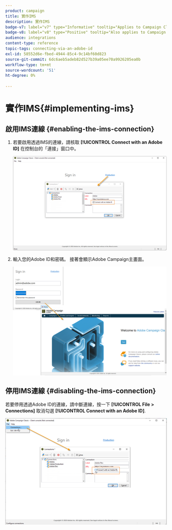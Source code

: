 ```yaml
---
product: campaign
title: 實作IMS
description: 實作IMS
badge-v7: label="v7" type="Informative" tooltip="Applies to Campaign Classic v7"
badge-v8: label="v8" type="Positive" tooltip="Also applies to Campaign v8"
audience: integrations
content-type: reference
topic-tags: connecting-via-an-adobe-id
exl-id: 58552d6e-fbed-4944-85c4-9c14bf60d823
source-git-commit: 6dc6aeb5adeb82d527b39a05ee70a9926205ea0b
workflow-type: tm+mt
source-wordcount: '51'
ht-degree: 0%

---
```


# 實作IMS{#implementing-ims}



## 啟用IMS連線 {#enabling-the-ims-connection}

1. 若要啟用透過IMS的連線，請核取 **[!UICONTROL Connect with an Adobe ID]** 在控制台的「連接」窗口中。

   ![](assets/ims_1.png)

1. 輸入您的Adobe ID和密碼。 接著會顯示Adobe Campaign主畫面。

   ![](assets/ims_2.png)

## 停用IMS連線 {#disabling-the-ims-connection}

若要停用透過Adobe ID的連線，請中斷連線，按一下 **[!UICONTROL File > Connections]** 取消勾選 **[!UICONTROL Connect with an Adobe ID]**.

![](assets/ims_4.png)
